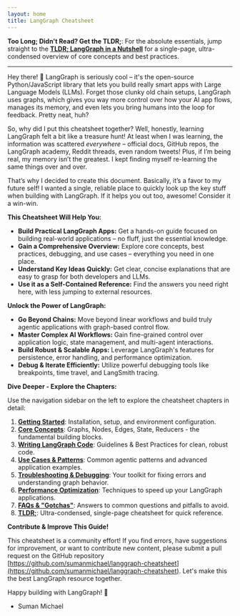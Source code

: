 ```yaml
---
layout: home
title: LangGraph Cheatsheet
---
```


**Too Long; Didn't Read? Get the TLDR;**: For the absolute essentials, jump straight to the [**TLDR; LangGraph in a Nutshell**](/cheatsheet/tldr/) for a single-page, ultra-condensed overview of core concepts and best practices.

---

Hey there! 👋 LangGraph is seriously cool – it's the open-source Python/JavaScript library that lets you build really smart apps with Large Language Models (LLMs). Forget those clunky old chain setups, LangGraph uses graphs, which gives you way more control over how your AI app flows, manages its memory, and even lets you bring humans into the loop for feedback. Pretty neat, huh?

So, why did I put this cheatsheet together? Well, honestly, learning LangGraph felt a bit like a treasure hunt! At least when I was learning, the information was scattered _everywhere_ – official docs, GitHub repos, the LangGraph academy, Reddit threads, even random tweets! Plus, if I’m being real, my memory isn’t the greatest. I kept finding myself re-learning the same things over and over.

That’s why I decided to create this document. Basically, it’s a favor to my future self! I wanted a single, reliable place to quickly look up the key stuff when building with LangGraph. If it helps you out too, awesome! Consider it a win-win.

**This Cheatsheet Will Help You:**

- **Build Practical LangGraph Apps:** Get a hands-on guide focused on building real-world applications – no fluff, just the essential knowledge.
- **Gain a Comprehensive Overview:** Explore core concepts, best practices, debugging, and use cases – everything you need in one place.
- **Understand Key Ideas Quickly:** Get clear, concise explanations that are easy to grasp for both developers and LLMs.
- **Use it as a Self-Contained Reference:** Find the answers you need right here, with less jumping to external resources.

**Unlock the Power of LangGraph:**

- **Go Beyond Chains:** Move beyond linear workflows and build truly agentic applications with graph-based control flow.
- **Master Complex AI Workflows:** Gain fine-grained control over application logic, state management, and multi-agent interactions.
- **Build Robust & Scalable Apps:** Leverage LangGraph's features for persistence, error handling, and performance optimization.
- **Debug & Iterate Efficiently:** Utilize powerful debugging tools like breakpoints, time travel, and LangSmith tracing.

**Dive Deeper - Explore the Chapters:**

Use the navigation sidebar on the left to explore the cheatsheet chapters in detail:

1.  [**Getting Started**](/cheatsheet/getting-started/): Installation, setup, and environment configuration.
2.  [**Core Concepts**](/cheatsheet/core-concepts/): Graphs, Nodes, Edges, State, Reducers - the fundamental building blocks.
3.  [**Writing LangGraph Code**](/cheatsheet/writing-langgraph-code/): Guidelines & Best Practices for clean, robust code.
4.  [**Use Cases & Patterns**](/cheatsheet/use-cases-patterns/): Common agentic patterns and advanced application examples.
5.  [**Troubleshooting & Debugging**](/cheatsheet/troubleshooting-debugging/): Your toolkit for fixing errors and understanding graph behavior.
6.  [**Performance Optimization**](/cheatsheet/performance-optimization/): Techniques to speed up your LangGraph applications.
7.  [**FAQs & "Gotchas"**](/cheatsheet/faqs-gotchas/): Answers to common questions and pitfalls to avoid.
8.  [**TLDR;**](/cheatsheet/tldr/): Ultra-condensed, single-page cheatsheet for quick reference.

**Contribute & Improve This Guide!**

This cheatsheet is a community effort! If you find errors, have suggestions for improvement, or want to contribute new content, please submit a pull request on the GitHub repository [https://github.com/sumanmichael/langgraph-cheatsheet](https://github.com/sumanmichael/langgraph-cheatsheet). Let's make this the best LangGraph resource together.

Happy building with LangGraph! 🚀

- Suman Michael
